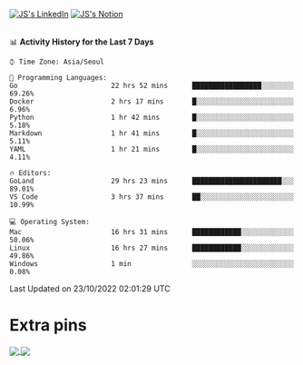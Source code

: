 
[![JS's LinkedIn](https://img.shields.io/badge/LinkedIn-blue?style=for-the-badge&logo=linkedin)](https://www.linkedin.com/in/jaeseung-lee-5a2a32139/) 
[![JS's Notion](https://img.shields.io/badge/Notion-black?style=for-the-badge&logo=notion)](https://bit.ly/ljswiki1) <br><br>
<!-- ![JS's GitHub stats](https://github-readme-stats-lemon-five.vercel.app/api?username=tkxkd0159&hide=contribs,prs,stars,issues&show_icons=true&theme=react&include_all_commits=true)   -->
<!-- ![Top Langs](https://github-readme-stats-lemon-five.vercel.app/api/top-langs/?username=tkxkd0159&layout=compact&hide=jupyter%20notebook,scss,html,css&langs_count=10)  -->


<!--START_SECTION:waka-->
📊 **Activity History for the Last 7 Days** 

```text
⌚︎ Time Zone: Asia/Seoul

💬 Programming Languages: 
Go                       22 hrs 52 mins      █████████████████░░░░░░░░   69.26% 
Docker                   2 hrs 17 mins       █░░░░░░░░░░░░░░░░░░░░░░░░   6.96% 
Python                   1 hr 42 mins        █░░░░░░░░░░░░░░░░░░░░░░░░   5.18% 
Markdown                 1 hr 41 mins        █░░░░░░░░░░░░░░░░░░░░░░░░   5.11% 
YAML                     1 hr 21 mins        █░░░░░░░░░░░░░░░░░░░░░░░░   4.11%

🔥 Editors: 
GoLand                   29 hrs 23 mins      ██████████████████████░░░   89.01% 
VS Code                  3 hrs 37 mins       ██░░░░░░░░░░░░░░░░░░░░░░░   10.99%

💻 Operating System: 
Mac                      16 hrs 31 mins      ████████████░░░░░░░░░░░░░   50.06% 
Linux                    16 hrs 27 mins      ████████████░░░░░░░░░░░░░   49.86% 
Windows                  1 min               ░░░░░░░░░░░░░░░░░░░░░░░░░   0.08%

```


 Last Updated on 23/10/2022 02:01:29 UTC
<!--END_SECTION:waka-->

# Extra pins
<a href="https://github.com/tkxkd0159/tkxkd0159.github.io">
  <img align="center" src="https://github-readme-stats-lemon-five.vercel.app/api/pin/?username=tkxkd0159&repo=nft-card-game&theme=react" />
</a>
<a href="https://github.com/tkxkd0159/dsalgo">
  <img align="center" src="https://github-readme-stats-lemon-five.vercel.app/api/pin/?username=tkxkd0159&repo=dsalgo&theme=react" />
</a>

<!---
- 🔭 I’m currently working on ...
- 🌱 I’m currently learning blockchain and distributed network
- 👯 I’m looking to collaborate on ...
- 🤔 I’m looking for help with ...
- 💬 Ask me about ...
- 📫 How to reach me: ...
- 😄 Pronouns: ...
- ⚡ Fun fact: ...
-->
